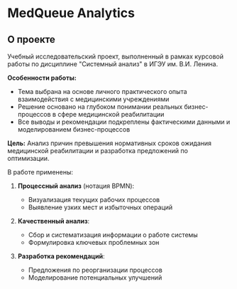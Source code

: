 # MedQueue Analytics

## О проекте
Учебный исследовательский проект, выполненный в рамках курсовой работы по дисциплине "Системный анализ" в ИГЭУ им. В.И. Ленина. 

**Особенности работы:**
- Тема выбрана на основе личного практического опыта взаимодействия с медицинскими учреждениями
- Решение основано на глубоком понимании реальных бизнес-процессов в сфере медицинской реабилитации
- Все выводы и рекомендации подкреплены фактическими данными и моделированием бизнес-процессов
  
**Цель:** Анализ причин превышения нормативных сроков ожидания медицинской реабилитации и разработка предложений по оптимизации.

В работе применены:

1. **Процессный анализ** (нотация BPMN):
   - Визуализация текущих рабочих процессов
   - Выявление узких мест и избыточных операций

2. **Качественный анализ**:
   - Сбор и систематизация информации о работе системы
   - Формулировка ключевых проблемных зон

3. **Разработка рекомендаций**:
   - Предложения по реорганизации процессов
   - Моделирование потенциальных улучшений




